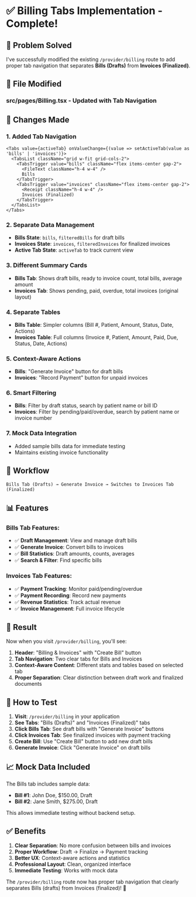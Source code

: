 # ✅ Billing Tabs Implementation - Complete!

## 🎯 **Problem Solved**

I've successfully modified the existing `/provider/billing` route to add proper tab navigation that separates **Bills (Drafts)** from **Invoices (Finalized)**.

## 📁 **File Modified**

### **src/pages/Billing.tsx** - Updated with Tab Navigation

## 🎨 **Changes Made**

### **1. Added Tab Navigation**
```tsx
<Tabs value={activeTab} onValueChange={(value => setActiveTab(value as 'bills' | 'invoices')}>
  <TabsList className="grid w-fit grid-cols-2">
    <TabsTrigger value="bills" className="flex items-center gap-2">
      <FileText className="h-4 w-4" />
      Bills 
    </TabsTrigger>
    <TabsTrigger value="invoices" className="flex items-center gap-2">
      <Receipt className="h-4 w-4" />
      Invoices (Finalized)
    </TabsTrigger>
  </TabsList>
</Tabs>
```

### **2. Separate Data Management**
- **Bills State**: `bills`, `filteredBills` for draft bills
- **Invoices State**: `invoices`, `filteredInvoices` for finalized invoices
- **Active Tab State**: `activeTab` to track current view

### **3. Different Summary Cards**
- **Bills Tab**: Shows draft bills, ready to invoice count, total bills, average amount
- **Invoices Tab**: Shows pending, paid, overdue, total invoices (original layout)

### **4. Separate Tables**
- **Bills Table**: Simpler columns (Bill #, Patient, Amount, Status, Date, Actions)
- **Invoices Table**: Full columns (Invoice #, Patient, Amount, Paid, Due, Status, Date, Actions)

### **5. Context-Aware Actions**
- **Bills**: "Generate Invoice" button for draft bills
- **Invoices**: "Record Payment" button for unpaid invoices

### **6. Smart Filtering**
- **Bills**: Filter by draft status, search by patient name or bill ID
- **Invoices**: Filter by pending/paid/overdue, search by patient name or invoice number

### **7. Mock Data Integration**
- Added sample bills data for immediate testing
- Maintains existing invoice functionality

## 🔄 **Workflow**

```
Bills Tab (Drafts) → Generate Invoice → Switches to Invoices Tab (Finalized)
```

## 📊 **Features**

### **Bills Tab Features:**
- ✅ **Draft Management**: View and manage draft bills
- ✅ **Generate Invoice**: Convert bills to invoices
- ✅ **Bill Statistics**: Draft amounts, counts, averages
- ✅ **Search & Filter**: Find specific bills

### **Invoices Tab Features:**
- ✅ **Payment Tracking**: Monitor paid/pending/overdue
- ✅ **Payment Recording**: Record new payments
- ✅ **Revenue Statistics**: Track actual revenue
- ✅ **Invoice Management**: Full invoice lifecycle

## 🎯 **Result**

Now when you visit `/provider/billing`, you'll see:

1. **Header**: "Billing & Invoices" with "Create Bill" button
2. **Tab Navigation**: Two clear tabs for Bills and Invoices
3. **Context-Aware Content**: Different stats and tables based on selected tab
4. **Proper Separation**: Clear distinction between draft work and finalized documents

## 🚀 **How to Test**

1. **Visit**: `/provider/billing` in your application
2. **See Tabs**: "Bills (Drafts)" and "Invoices (Finalized)" tabs
3. **Click Bills Tab**: See draft bills with "Generate Invoice" buttons
4. **Click Invoices Tab**: See finalized invoices with payment tracking
5. **Create Bill**: Use "Create Bill" button to add new draft bills
6. **Generate Invoice**: Click "Generate Invoice" on draft bills

## 📈 **Mock Data Included**

The Bills tab includes sample data:
- **Bill #1**: John Doe, $150.00, Draft
- **Bill #2**: Jane Smith, $275.00, Draft

This allows immediate testing without backend setup.

## ✅ **Benefits**

1. **Clear Separation**: No more confusion between bills and invoices
2. **Proper Workflow**: Draft → Finalize → Payment tracking
3. **Better UX**: Context-aware actions and statistics
4. **Professional Layout**: Clean, organized interface
5. **Immediate Testing**: Works with mock data

The `/provider/billing` route now has proper tab navigation that clearly separates Bills (drafts) from Invoices (finalized)! 🎯